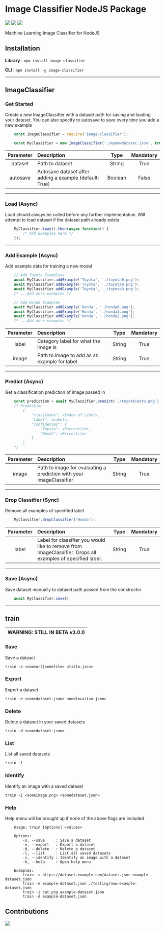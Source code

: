 # Image Classifier NodeJS Package

![](https://img.shields.io/npm/dw/image-classifier?style=for-the-badge)
![](https://img.shields.io/npm/v/image-classifier?style=for-the-badge)
![](https://img.shields.io/github/license/swimauger/image-classifier?style=for-the-badge)

Machine Learning Image Classifier for NodeJS

## Installation

**Library** : `npm install image-classifier`

**CLI** : `npm install -g image-classifier`

<hr>

## ImageClassifier

### Get Started
Create a new ImageClassifier with a dataset path for saving and loading your dataset. You can also specify to autosave to save every time you add a new example
```JavaScript
    const ImageClassifier = require('image-classifier');

    const MyClassifier = new ImageClassifier('./mynewdataset.json', true);
```

| Parameter |                       Description                       |  Type   | Mandatory |
| :-------: | :------------------------------------------------------ | :-----: | :-------: |
| dataset   | Path to dataset                                         | String  | True      |
| autosave  | Autosave dataset after adding a example (default: True) | Boolean | False     |

<hr>

### Load (Async)
Load should always be called before any further implementation. Will attempt to load dataset if the dataset path already exists
```JavaScript
    MyClassifier.load().then(async function() {
        /* Add Examples here */
    });
```

<hr>

### Add Example (Async)
Add example data for training a new model
```JavaScript
    // Add Toyota Exampless
    await MyClassifier.addExample('Toyota', './toyota0.png');
    await MyClassifier.addExample('Toyota', './toyota0.png');
    await MyClassifier.addExample('Toyota', './toyota0.png');
    /* ...Add more examples */

    // Add Honda Examples
    await MyClassifier.addExample('Honda', './honda0.png');
    await MyClassifier.addExample('Honda', './honda1.png');
    await MyClassifier.addExample('Honda', './honda2.png');
    /* ...Add more examples */
```

| Parameter |                       Description                       |  Type   | Mandatory |
| :-------: | :------------------------------------------------------ | :-----: | :-------: |
| label     | Category label for what the image is                    | String  | True      |
| image     | Path to image to add as an example for label            | String  | True      |

<hr>

### Predict (Async)
Get a classification prediction of image passed in
```JavaScript
    const prediction = await MyClassifier.predict('./toyotaTest0.png');
    /* Prediction 
        {
            "classIndex": <Index of Label>,
            "label": <Label>,
            "confidences": {
                "Toyota": <Percentile>,
                "Honda": <Percentile>
            }
        }
    */
```
| Parameter |                             Description                             |  Type   | Mandatory |
| :-------: | :------------------------------------------------------------------ | :-----: | :-------: |
| image     | Path to image for evaluating a prediction with your ImageClassifier | String  | True      |

<hr>

### Drop Classifier (Sync)
Remove all examples of specified label
```JavaScript
    MyClassifier.dropClassifier('Honda');
```
| Parameter |                                                 Description                                                |  Type   | Mandatory |
| :-------: | :--------------------------------------------------------------------------------------------------------- | :-----: | :-------: |
| label     | Label for classifier you would like to remove from ImageClassifier. Drops all examples of specified label. | String  | True      |

<hr>

### Save (Async)
Save dataset manually to dataset path passed from the constructor
```JavaScript
    await MyClassifier.save();
```

<hr>

## train

| **WARNING**: STILL IN BETA v1.0.0 |
| :-------------------------------- |

### Save
Save a dataset

`train -s <someurl|somefile> <title.json>`

### Export
Export a dataset

`train -e <somedataset.json> <newlocation.json>`

### Delete
Delete a dataset in your saved datasets

`train -d <somedataset.json>`

### List
List all saved datasets

`train -l`

### Identify
Identify an image with a saved dataset

`train -i <someimage.png> <somedataset.json>`

### Help
Help menu will be brought up if none of the above flags are included
```
    Usage: train [options] <values>
            
    Options:
        -s, --save     : Save a dataset
        -e, --export   : Export a dataset
        -d, --delete   : Delete a dataset
        -l, --list     : List all saved datasets
        -i, --identify : Identify an image with a dataset
        -h, --help     : Open help menu
    
    Examples:
        train -s https://dataset.example.com/dataset.json example-dataset.json
        train -e example-dataset.json ./testing/new-example-dataset.json
        train -i cat.png example-dataset.json
        train -d example-dataset.json

```


## Contributions
<a href="https://github.com/swimauger/image-classifier/graphs/contributors">
  <img src="https://contributors-img.firebaseapp.com/image?repo=swimauger/image-classifier" />
</a>